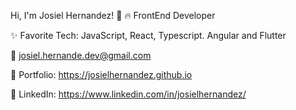 
Hi, I'm Josiel Hernandez! 👋
🔥 FrontEnd Developer

✨ Favorite Tech: JavaScript, React, Typescript. Angular and Flutter

📧 josiel.hernande.dev@gmail.com

🎨 Portfolio: https://josielhernandez.github.io

💼 LinkedIn: https://www.linkedin.com/in/josielhernandez/

<!---
JosielHernandezDev/JosielHernandezDev is a ✨ special ✨ repository because its `README.md` (this file) appears on your GitHub profile.
You can click the Preview link to take a look at your changes.
--->
